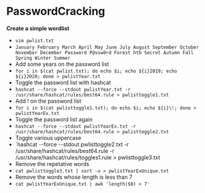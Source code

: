 # PasswordCracking

**Create a simple wordlist**
- `vim pwlist.txt`
- `January
February
March
April
May
June
July
August
September
October
November
December
Password
P@ssw0rd
Forest
htb
Secret
Autumn
Fall
Spring
Winter
Summer`
- Add some years on the password list
- `for i in $(cat pwlist.txt); do echo $i; echo ${i}2019; echo ${i}2020; done > pwlistYear.txt`
- Toggle the password list with hashcat
- `hashcat --force --stdout pwlistYear.txt -r /usr/share/hashcat/rules/best64.rule > pwlisttoggle1.txt`
- Add ! on the password list
- `for i in $(cat pwlisttoggle1.txt); do echo $i; echo ${i}\!; done > pwlistYearEx.txt`
- Toggle the password list again
- `hashcat --force --stdout pwlistYearEx.txt -r /usr/share/hashcat/rules/best64.rule > pwlisttoggle2.txt`
- Toggle various uppercase
- `hashcat --force --stdout pwlisttoggle2.txt -r /usr/share/hashcat/rules/best64.rule -r /usr/share/hashcat/rules/toggles1.rule > pwlisttoggle3.txt
- Remove the repetative words
- `cat pwlisttoggle3.txt | sort -u > pwlistYearExUnique.txt`
- Remove the words whose length is less than 7
- `cat pwlistYearExUnique.txt | awk 'length($0) > 7'`
